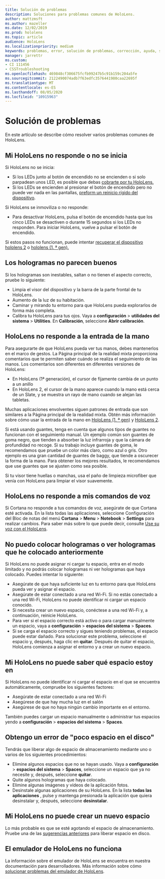 ```yaml
---
title: Solución de problemas
description: Soluciones para problemas comunes de HoloLens.
author: mattzmsft
ms.author: mazeller
ms.date: 12/02/2019
ms.prod: hololens
ms.topic: article
audience: HoloLens
ms.localizationpriority: medium
keywords: problemas, error, solución de problemas, corrección, ayuda, soporte técnico, HoloLens
manager: jarrettr
ms.custom:
- CI 111456
- CSSTroubleshooting
ms.openlocfilehash: 469848cf306675fcfb99247b5c91b159c204a5fe
ms.sourcegitcommit: 2122490074adb7f63edfc3576441980caa22695f
ms.translationtype: MT
ms.contentlocale: es-ES
ms.lasthandoff: 08/05/2020
ms.locfileid: "10915963"
---
```

# Solución de problemas

En este artículo se describe cómo resolver varios problemas comunes de HoloLens.

## Mi HoloLens no responde o no se inicia

Si HoloLens no se inicia:

- Si los LEDs junto al botón de encendido no se encienden o si solo parpadean unos LED, es posible que debas [cobrarte por tu HoloLens.](hololens-recovery.md#charge-the-device)
- Si los LEDs se encienden al presionar el botón de encendido pero no puede ver nada en las pantallas, [preform un reinicio rígido del dispositivo](hololens-recovery.md#hard-reset-procedure).

Si HoloLens se inmoviliza o no responde:

- Para desactivar HoloLens, pulsa el botón de encendido hasta que los cinco LEDs se desactiven o durante 15 segundos si los LEDs no responden. Para iniciar HoloLens, vuelve a pulsar el botón de encendido.

Si estos pasos no funcionan, puede intentar [recuperar el dispositivo hololens 2](hololens-recovery.md) o [hololens (1. ª gen).](hololens1-recovery.md)

## Los hologramas no parecen buenos

Si los hologramas son inestables, saltan o no tienen el aspecto correcto, pruebe lo siguiente:

- Limpia el visor del dispositivo y la barra de la parte frontal de tu HoloLens.
- Aumento de la luz de su habitación.
- Caminar y mirando tu entorno para que HoloLens pueda explorarlos de forma más completa.
- Calibra tu HoloLens para tus ojos. Vaya a **configuración**  >  **utilidades del sistema**  >  **Utilities**. En **Calibración**, seleccione **Abrir calibración**.

## HoloLens no responde a la entrada de la mano

Para asegurarte de que HoloLens pueda ver tus manos, debes mantenerlos en el marco de gestos.  La Página principal de la realidad mixta proporciona comentarios que te permiten saber cuándo se realiza el seguimiento de las manos.  Los comentarios son diferentes en diferentes versiones de HoloLens:
- En HoloLens (1ª generación), el cursor de fijamente cambia de un punto a un anillo
- En HoloLens 2, el cursor de la mano aparece cuando la mano está cerca de un Slate, y se muestra un rayo de mano cuando se alejan las tabletas.

Muchas aplicaciones envolventes siguen patrones de entrada que son similares a la Página principal de la realidad mixta.  Obtén más información sobre cómo usar la entrada de la mano en [HoloLens (1. ª gen)](hololens1-basic-usage.md#use-hololens-with-your-hands) y [HoloLens 2](hololens2-basic-usage.md#the-hand-tracking-frame).

Si está usando guantes, tenga en cuenta que algunos tipos de guantes no funcionan con el seguimiento manual.  Un ejemplo común son guantes de goma negro, que tienden a absorber la luz infrarroja y que la cámara de profundidad no recoge.  Si su trabajo incluye guantes de goma, le recomendamos que pruebe un color más claro, como azul o gris.  Otro ejemplo es una gran cantidad de guantes de baggy, que tiende a oscurecer la forma de la mano. Para obtener los mejores resultados, le recomendamos que use guantes que se ajusten como sea posible.

Si tu visor tiene huellas o manchas, usa el paño de limpieza microfiber que venía con HoloLens para limpiar el visor suavemente.

## HoloLens no responde a mis comandos de voz

Si Cortana no responde a tus comandos de voz, asegúrate de que Cortana esté activada. En la lista todas las aplicaciones, seleccione Configuración del Bloc de notas del menú **Cortana**  >  **Menu**  >  **Notebook**  >  **Settings** para realizar cambios. Para saber más sobre lo que puede decir, consulte [Use su voz con el HoloLens](hololens-cortana.md).

## No puedo colocar hologramas o ver hologramas que he colocado anteriormente

Si HoloLens no puede asignar ni cargar tu espacio, entra en el modo limitado y no podrás colocar hologramas ni ver hologramas que haya colocado. Puedes intentar lo siguiente:

- Asegúrate de que haya suficiente luz en tu entorno para que HoloLens pueda ver y asignar el espacio.
- Asegúrate de estar conectado a una red Wi-Fi. Si no estás conectado a una red Wi-Fi, HoloLens no puede identificar ni cargar un espacio conocido.
- Si necesita crear un nuevo espacio, conéctese a una red Wi-Fi y, a continuación, reinicie HoloLens.
- Para ver si el espacio correcto está activo o para cargar manualmente un espacio, vaya a **configuración**  >  **espacios del sistema**  >  **Spaces**.
- Si se carga el espacio correcto y sigues teniendo problemas, el espacio puede estar dañado. Para solucionar este problema, seleccione el espacio y, después, haga clic en **quitar**. Después de quitar el espacio, HoloLens comienza a asignar el entorno y a crear un nuevo espacio.

## Mi HoloLens no puede saber qué espacio estoy en

Si HoloLens no puede identificar ni cargar el espacio en el que se encuentra automáticamente, compruebe los siguientes factores:

- Asegúrate de estar conectado a una red Wi-Fi
- Asegúrese de que hay mucha luz en el salón
- Asegúrese de que no haya ningún cambio importante en el entorno.

También puedes cargar un espacio manualmente o administrar tus espacios yendo a **configuración**  >  **espacios del sistema**  >  **Spaces**.

## Obtengo un error de "poco espacio en el disco"

Tendrás que liberar algo de espacio de almacenamiento mediante uno o varios de los siguientes procedimientos:

- Elimine algunos espacios que no se hayan usado. Vaya a **configuración**  >  **espacios del sistema**  >  **Spaces**, seleccione un espacio que ya no necesite y, después, seleccione **quitar**.
- Quite algunos hologramas que haya colocado.
- Elimine algunas imágenes y vídeos de la aplicación fotos.
- Desinstale algunas aplicaciones de su HoloLens. En la lista **todas las aplicaciones** , pulse y mantenga presionada la aplicación que quiera desinstalar y, después, seleccione **desinstalar**.

## Mi HoloLens no puede crear un nuevo espacio

Lo más probable es que se esté agotando el espacio de almacenamiento. Pruebe una de las [sugerencias anteriores](#im-getting-a-low-disk-space-error) para liberar espacio en disco.

## El emulador de HoloLens no funciona

La información sobre el emulador de HoloLens se encuentra en nuestra documentación para desarrolladores.  Más información sobre cómo [solucionar problemas del emulador de HoloLens](https://docs.microsoft.com/windows/mixed-reality/using-the-hololens-emulator#troubleshooting).

